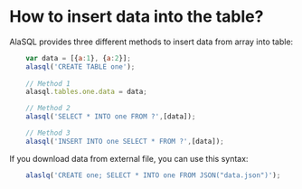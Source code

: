 # How to insert data into the table?

AlaSQL provides three different methods to insert data from array into table:
```js
    var data = [{a:1}, {a:2}];
    alasql('CREATE TABLE one');
    
    // Method 1
    alasql.tables.one.data = data;

    // Method 2
    alasql('SELECT * INTO one FROM ?',[data]);

    // Method 3
    alasql('INSERT INTO one SELECT * FROM ?',[data]);
```

If you download data from external file, you can use this syntax:
```js
    alaslq('CREATE one; SELECT * INTO one FROM JSON("data.json")');
```